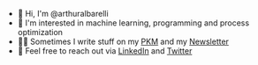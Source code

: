 - 👋 Hi, I'm @arthuralbarelli
- 👀 I'm interested in machine learning, programming and process optimization
- ✍🏻 Sometimes I write stuff on my [PKM](https://arthuralbarelli.github.io/pkm/) and my [Newsletter](https://arthuralbarelli.substack.com/)
- 🤝 Feel free to reach out via [LinkedIn](https://www.linkedin.com/in/arthuralbarelli/) and [Twitter](https://x.com/arthuralbarelli)

